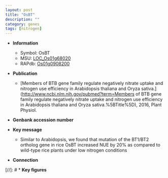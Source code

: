 ```yaml
---
layout: post
title: "OsBT"
description: ""
category: genes
tags: [nitrogen]
---
```


* **Information**  
    + Symbol: OsBT  
    + MSU: [LOC_Os01g68020](http://rice.uga.edu/cgi-bin/ORF_infopage.cgi?orf=LOC_Os01g68020)  
    + RAPdb: [Os01g0908200](https://rapdb.dna.affrc.go.jp/locus/?name=Os01g0908200)  

* **Publication**  
    + [Members of BTB gene family regulate negatively nitrate uptake and nitrogen use efficiency in Arabidopsis thaliana and Oryza sativa.](http://www.ncbi.nlm.nih.gov/pubmed?term=Members of BTB gene family regulate negatively nitrate uptake and nitrogen use efficiency in Arabidopsis thaliana and Oryza sativa.%5BTitle%5D), 2016, Plant Physiol.

* **Genbank accession number**  

* **Key message**  
    + Similar to Arabidopsis, we found that mutation of the BT1/BT2 ortholog gene in rice OsBT increased NUE by 20% as compared to wild-type rice plants under low nitrogen conditions

* **Connection**  

[//]: # * **Key figures**  


